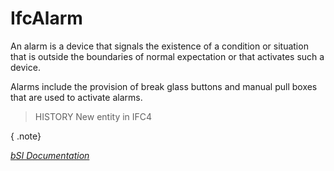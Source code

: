 IfcAlarm
========
An alarm is a device that signals the existence of a condition or situation
that is outside the boundaries of normal expectation or that activates such a
device.  
  
Alarms include the provision of break glass buttons and manual pull boxes that
are used to activate alarms.  
  
> HISTORY  New entity in IFC4  
  
{ .note}  
>  
[ _bSI
Documentation_](https://standards.buildingsmart.org/IFC/DEV/IFC4_2/FINAL/HTML/schema/ifcbuildingcontrolsdomain/lexical/ifcalarm.htm)


